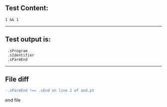 
Test Content: 
-------------------------
```
1 && 1
```
------------------------
Test output is: 
-------------------------
```
 .sProgram
 .sIdentifier
 .sParmEnd

```
------------------------

File diff
-------------------------
```diff
-.sParmEnd !== .sEnd on line 2 of and.pt

```
end file
